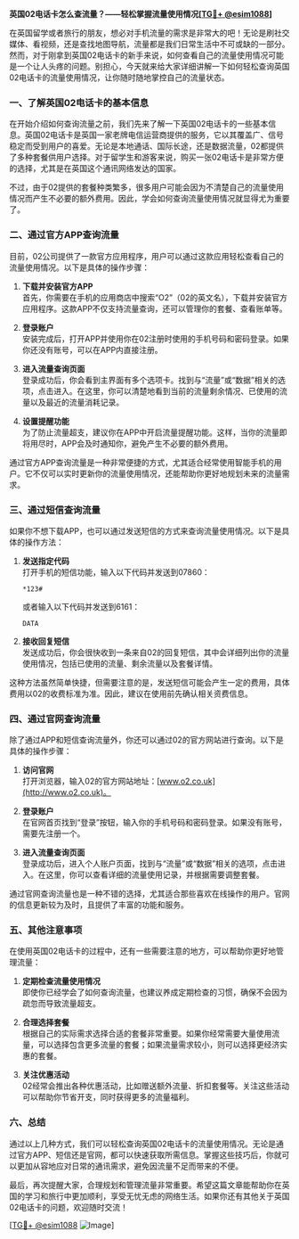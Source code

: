 **英国02电话卡怎么查流量？——轻松掌握流量使用情况[[TG💪+ @esim1088](https://t.me/s/esim1088)]**

在英国留学或者旅行的朋友，想必对手机流量的需求是非常大的吧！无论是刷社交媒体、看视频，还是查找地图导航，流量都是我们日常生活中不可或缺的一部分。然而，对于刚拿到英国02电话卡的新手来说，如何查看自己的流量使用情况可能是一个让人头疼的问题。别担心，今天就来给大家详细讲解一下如何轻松查询英国02电话卡的流量使用情况，让你随时随地掌控自己的流量状态。

### 一、了解英国02电话卡的基本信息

在开始介绍如何查询流量之前，我们先来了解一下英国02电话卡的一些基本信息。英国02电话卡是英国一家老牌电信运营商提供的服务，它以其覆盖广、信号稳定而受到用户的喜爱。无论是本地通话、国际长途，还是数据流量，02都提供了多种套餐供用户选择。对于留学生和游客来说，购买一张02电话卡是非常方便的选择，尤其是在英国这个通讯网络发达的国家。

不过，由于02提供的套餐种类繁多，很多用户可能会因为不清楚自己的流量使用情况而产生不必要的额外费用。因此，学会如何查询流量使用情况就显得尤为重要了。

### 二、通过官方APP查询流量

目前，02公司提供了一款官方应用程序，用户可以通过这款应用轻松查看自己的流量使用情况。以下是具体的操作步骤：

1. **下载并安装官方APP**  
   首先，你需要在手机的应用商店中搜索“O2”（02的英文名），下载并安装官方应用程序。这款APP不仅支持流量查询，还可以管理你的套餐、查看账单等。

2. **登录账户**  
   安装完成后，打开APP并使用你在02注册时使用的手机号码和密码登录。如果你还没有账号，可以在APP内直接注册。

3. **进入流量查询页面**  
   登录成功后，你会看到主界面有多个选项卡。找到与“流量”或“数据”相关的选项，点击进入。在这里，你可以清楚地看到当前的流量剩余情况、已使用的流量以及最近的流量消耗记录。

4. **设置提醒功能**  
   为了防止流量超支，建议你在APP中开启流量提醒功能。这样，当你的流量即将用尽时，APP会及时通知你，避免产生不必要的额外费用。

通过官方APP查询流量是一种非常便捷的方式，尤其适合经常使用智能手机的用户。它不仅可以实时更新你的流量使用情况，还能帮助你更好地规划未来的流量需求。

### 三、通过短信查询流量

如果你不想下载APP，也可以通过发送短信的方式来查询流量使用情况。以下是具体的操作方法：

1. **发送指定代码**  
   打开手机的短信功能，输入以下代码并发送到07860：
   ```
   *123#
   ```
   或者输入以下代码并发送到6161：
   ```
   DATA
   ```

2. **接收回复短信**  
   发送成功后，你会很快收到一条来自02的回复短信，其中会详细列出你的流量使用情况，包括已使用的流量、剩余流量以及套餐详情。

这种方法虽然简单快捷，但需要注意的是，发送短信可能会产生一定的费用，具体费用以02的收费标准为准。因此，建议在使用前先确认相关资费信息。

### 四、通过官网查询流量

除了通过APP和短信查询流量外，你还可以通过02的官方网站进行查询。以下是具体的操作步骤：

1. **访问官网**  
   打开浏览器，输入02的官方网站地址：[www.o2.co.uk](http://www.o2.co.uk)。

2. **登录账户**  
   在官网首页找到“登录”按钮，输入你的手机号码和密码登录。如果没有账号，需要先注册一个。

3. **进入流量查询页面**  
   登录成功后，进入个人账户页面，找到与“流量”或“数据”相关的选项，点击进入。在这里，你可以查看详细的流量使用记录，并根据需要调整套餐。

通过官网查询流量也是一种不错的选择，尤其适合那些喜欢在线操作的用户。官网的信息更新较为及时，且提供了丰富的功能和服务。

### 五、其他注意事项

在使用英国02电话卡的过程中，还有一些需要注意的地方，可以帮助你更好地管理流量：

1. **定期检查流量使用情况**  
   即使你已经学会了如何查询流量，也建议养成定期检查的习惯，确保不会因为疏忽而导致流量超支。

2. **合理选择套餐**  
   根据自己的实际需求选择合适的套餐非常重要。如果你经常需要大量使用流量，可以选择包含更多流量的套餐；如果流量需求较小，则可以选择更经济实惠的套餐。

3. **关注优惠活动**  
   02经常会推出各种优惠活动，比如赠送额外流量、折扣套餐等。关注这些活动可以帮助你节省开支，同时获得更多的流量福利。

### 六、总结

通过以上几种方式，我们可以轻松查询英国02电话卡的流量使用情况。无论是通过官方APP、短信还是官网，都可以快速获取所需信息。掌握这些技巧后，你就可以更加从容地应对日常的通讯需求，避免因流量不足而带来的不便。

最后，再次提醒大家，合理规划和管理流量非常重要。希望这篇文章能帮助你在英国的学习和旅行中更加顺利，享受无忧无虑的网络生活。如果你还有其他关于英国02电话卡的问题，欢迎随时交流！

[[TG💪+ @esim1088](https://t.me/s/esim1088) ![Image](https://i.postimg.cc/4NQfJmqS/Snipaste-2025-05-13-00-14-12.png)]